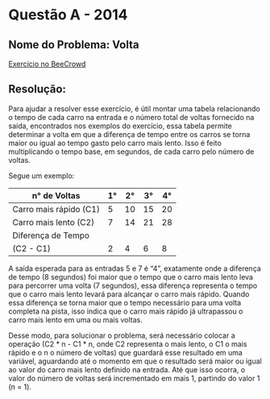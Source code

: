# Questão A - 2014

## Nome do Problema: Volta

[Exercício no BeeCrowd](https://www.beecrowd.com.br/judge/pt/problems/view/1708)



## Resolução:

Para ajudar a resolver esse exercício, é útil montar uma tabela relacionando o tempo de cada carro na entrada e o número total de voltas fornecido na saída, encontrados nos exemplos do exercício, essa tabela permite determinar a volta em que a diferença de tempo entre os carros se torna maior ou igual ao tempo gasto pelo carro mais lento. Isso é feito multiplicando o tempo base, em segundos, de cada carro pelo número de voltas.

Segue um exemplo:

| n° de Voltas | 1° | 2° | 3° | 4° |
| --- | --- | --- | --- | --- |
| Carro mais rápido (C1) | 5 | 10 | 15 | 20 |
| Carro mais lento (C2) | 7 | 14 | 21 | 28 |
| Diferença de Tempo 
(C2 - C1) | 2 | 4 | 6 | 8 |

A saída esperada para as entradas 5 e 7 é “4”, exatamente onde a diferença de tempo (8 segundos) foi maior que o tempo que o carro mais lento leva para percorrer uma volta (7 segundos), essa diferença representa o tempo que o carro mais lento levará para alcançar o carro mais rápido. Quando essa diferença se torna maior que o tempo necessário para uma volta completa na pista, isso indica que o carro mais rápido já ultrapassou o carro mais lento em uma ou mais voltas.

Desse modo, para solucionar o problema, será necessário colocar a operação (C2 * n - C1 * n, onde C2 representa o mais lento, o C1 o mais rápido e o n o número de voltas) que guardará esse resultado em uma variável, aguardando até o momento em que o resultado será maior ou igual ao valor do carro mais lento definido na entrada. Até que isso ocorra, o valor do número de voltas será incrementado em mais 1, partindo do valor 1 (n = 1).